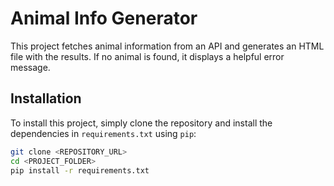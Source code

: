 # Animal Info Generator

This project fetches animal information from an API and generates an HTML file with the results.
If no animal is found, it displays a helpful error message.

## Installation

To install this project, simply clone the repository and install the dependencies in `requirements.txt` using `pip`:

```bash
git clone <REPOSITORY_URL>
cd <PROJECT_FOLDER>
pip install -r requirements.txt